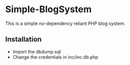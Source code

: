 # Simple-BlogSystem
 This is a simple no-dependency reliant PHP blog system.

## Installation
- Import the dbdump.sql
- Change the credentials in inc/inc.db.php